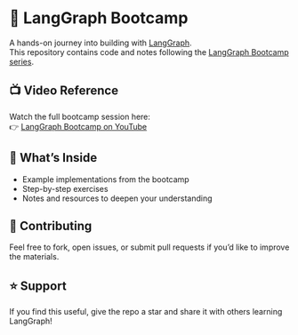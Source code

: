 # 🚀 LangGraph Bootcamp  

A hands-on journey into building with [LangGraph](https://github.com/langchain-ai/langgraph).  
This repository contains code and notes following the [LangGraph Bootcamp series](https://www.youtube.com/watch?v=jGg_1h0qzaM).  

## 📺 Video Reference
Watch the full bootcamp session here:  
👉 [LangGraph Bootcamp on YouTube](https://www.youtube.com/watch?v=jGg_1h0qzaM)  

## 📂 What’s Inside
- Example implementations from the bootcamp  
- Step-by-step exercises  
- Notes and resources to deepen your understanding  

## 🤝 Contributing
Feel free to fork, open issues, or submit pull requests if you’d like to improve the materials.

## ⭐ Support
If you find this useful, give the repo a star and share it with others learning LangGraph!
